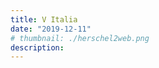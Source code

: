 ```yaml
---
title: V Italia
date: "2019-12-11"
# thumbnail: ./herschel2web.png
description:
---
```


<!-- ![birkenstock](./socksAll.jpg) -->
